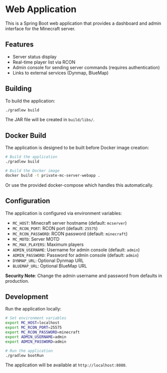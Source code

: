 # Web Application

This is a Spring Boot web application that provides a dashboard and admin interface for the Minecraft server.

## Features

- Server status display
- Real-time player list via RCON
- Admin console for sending server commands (requires authentication)
- Links to external services (Dynmap, BlueMap)

## Building

To build the application:

```bash
./gradlew build
```

The JAR file will be created in `build/libs/`.

## Docker Build

The application is designed to be built before Docker image creation:

```bash
# Build the application
./gradlew build

# Build the Docker image
docker build -t private-mc-server-webapp .
```

Or use the provided docker-compose which handles this automatically.

## Configuration

The application is configured via environment variables:

- `MC_HOST`: Minecraft server hostname (default: `mcserver`)
- `MC_RCON_PORT`: RCON port (default: `25575`)
- `MC_RCON_PASSWORD`: RCON password (default: `minecraft`)
- `MC_MOTD`: Server MOTD
- `MC_MAX_PLAYERS`: Maximum players
- `ADMIN_USERNAME`: Username for admin console (default: `admin`)
- `ADMIN_PASSWORD`: Password for admin console (default: `admin`)
- `DYNMAP_URL`: Optional Dynmap URL
- `BLUEMAP_URL`: Optional BlueMap URL

**Security Note**: Change the admin username and password from defaults in production.

## Development

Run the application locally:

```bash
# Set environment variables
export MC_HOST=localhost
export MC_RCON_PORT=25575
export MC_RCON_PASSWORD=minecraft
export ADMIN_USERNAME=admin
export ADMIN_PASSWORD=admin

# Run the application
./gradlew bootRun
```

The application will be available at `http://localhost:8080`.
